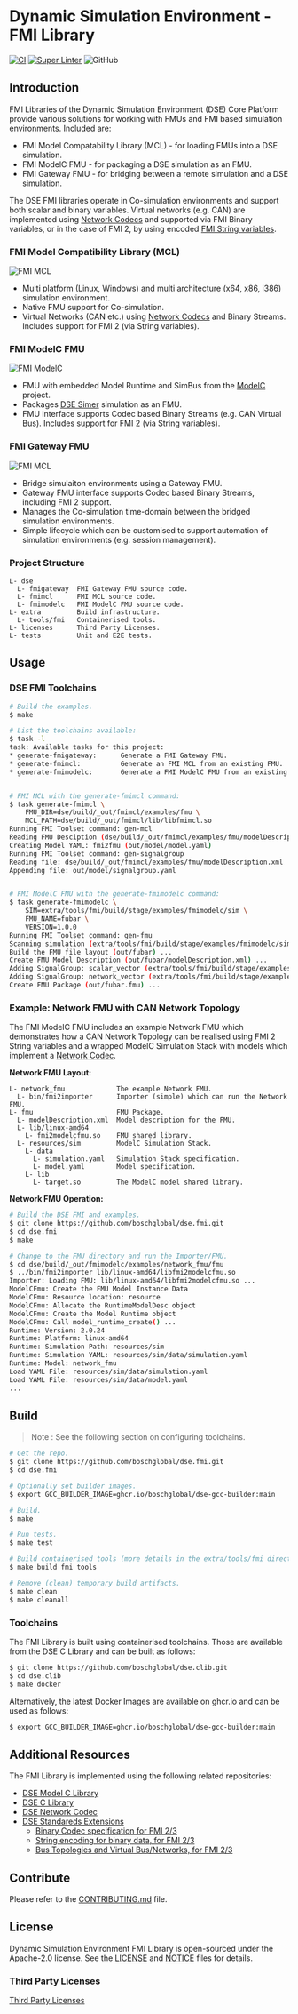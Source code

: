 <!--
Copyright 2024 Robert Bosch GmbH

SPDX-License-Identifier: Apache-2.0
-->

# Dynamic Simulation Environment - FMI Library

[![CI](https://github.com/boschglobal/dse.fmi/actions/workflows/ci.yaml/badge.svg)](https://github.com/boschglobal/dse.fmi/actions/workflows/ci.yaml)
[![Super Linter](https://github.com/boschglobal/dse.fmi/actions/workflows/super-linter.yml/badge.svg)](https://github.com/boschglobal/dse.fmi/actions/workflows/super-linter.yml)
![GitHub](https://img.shields.io/github/license/boschglobal/dse.fmi)


## Introduction

FMI Libraries of the Dynamic Simulation Environment (DSE) Core Platform provide various solutions for working with FMUs and FMI based simulation environments. Included are:

* FMI Model Compatability Library (MCL) - for loading FMUs into a DSE simulation.
* FMI ModelC FMU - for packaging a DSE simulation as an FMU.
* FMI Gateway FMU - for bridging between a remote simulation and a DSE simulation.

The DSE FMI libraries operate in Co-simulation environments and support both scalar and binary variables.
Virtual networks (e.g. CAN) are implemented using [Network Codecs](https://github.com/boschglobal/dse.standards/tree/main/dse/ncodec) and supported via FMI Binary variables, or in the case of FMI 2, by using encoded [FMI String variables](https://github.com/boschglobal/dse.standards/tree/main/modelica/fmi-ls-binary-to-text).


### FMI Model Compatibility Library (MCL)

![FMI MCL](doc/static/ki_fmimcl.png)

* Multi platform (Linux, Windows) and multi architecture (x64, x86, i386) simulation environment.
* Native FMU support for Co-simulation.
* Virtual Networks (CAN etc.) using [Network Codecs](https://github.com/boschglobal/dse.standards/tree/main/dse/ncodec) and Binary Streams. Includes support for FMI 2 (via String variables).


### FMI ModelC FMU

![FMI ModelC](doc/static/ki_fmimodelc.png)

* FMU with embedded Model Runtime and SimBus from the [ModelC](https://github.com/boschglobal/dse.modelc/blob/main/dse/modelc/runtime.h) project.
* Packages [DSE Simer](https://boschglobal.github.io/dse.doc/docs/user/simer/) simulation as an FMU.
* FMU interface supports Codec based Binary Streams (e.g. CAN Virtual Bus). Includes support for FMI 2 (via String variables).


### FMI Gateway FMU

![FMI MCL](doc/static/ki_fmigateway.png)

* Bridge simulaiton environments using a Gateway FMU.
* Gateway FMU interface supports Codec based Binary Streams, including FMI 2 support.
* Manages the Co-simulation time-domain between the bridged simulation environments.
* Simple lifecycle which can be customised to support automation of simulation environments (e.g. session management).


### Project Structure

```text
L- dse
  L- fmigateway  FMI Gateway FMU source code.
  L- fmimcl      FMI MCL source code.
  L- fmimodelc   FMI ModelC FMU source code.
L- extra         Build infrastructure.
  L- tools/fmi   Containerised tools.
L- licenses      Third Party Licenses.
L- tests         Unit and E2E tests.
```


## Usage

### DSE FMI Toolchains

```bash
# Build the examples.
$ make

# List the toolchains available:
$ task -l
task: Available tasks for this project:
* generate-fmigateway:      Generate a FMI Gateway FMU.
* generate-fmimcl:          Generate an FMI MCL from an existing FMU.
* generate-fmimodelc:       Generate a FMI ModelC FMU from an existing (DSE/ModelC) Simer simulation.


# FMI MCL with the generate-fmimcl command:
$ task generate-fmimcl \
    FMU_DIR=dse/build/_out/fmimcl/examples/fmu \
    MCL_PATH=dse/build/_out/fmimcl/lib/libfmimcl.so
Running FMI Toolset command: gen-mcl
Reading FMU Desciption (dse/build/_out/fmimcl/examples/fmu/modelDescription.xml)
Creating Model YAML: fmi2fmu (out/model/model.yaml)
Running FMI Toolset command: gen-signalgroup
Reading file: dse/build/_out/fmimcl/examples/fmu/modelDescription.xml
Appending file: out/model/signalgroup.yaml


# FMI ModelC FMU with the generate-fmimodelc command:
$ task generate-fmimodelc \
    SIM=extra/tools/fmi/build/stage/examples/fmimodelc/sim \
    FMU_NAME=fubar \
    VERSION=1.0.0
Running FMI Toolset command: gen-fmu
Scanning simulation (extra/tools/fmi/build/stage/examples/fmimodelc/sim) ...
Build the FMU file layout (out/fubar) ...
Create FMU Model Description (out/fubar/modelDescription.xml) ...
Adding SignalGroup: scalar_vector (extra/tools/fmi/build/stage/examples/fmimodelc/sim/data/model.yaml)
Adding SignalGroup: network_vector (extra/tools/fmi/build/stage/examples/fmimodelc/sim/data/model.yaml)
Create FMU Package (out/fubar.fmu) ...
```


### Example: Network FMU with CAN Network Topology

The FMI ModelC FMU includes an example Network FMU which demonstrates how a
CAN Network Topology can be realised using FMI 2 String variables and a wrapped
ModelC Simulation Stack with models which implement a [Network Codec](https://github.com/boschglobal/dse.standards/tree/main/dse/ncodec).


__Network FMU Layout:__

```text
L- network_fmu             The example Network FMU.
  L- bin/fmi2importer      Importer (simple) which can run the Network FMU.
L- fmu                     FMU Package.
  L- modelDescription.xml  Model description for the FMU.
  L- lib/linux-amd64
    L- fmi2modelcfmu.so    FMU shared library.
  L- resources/sim         ModelC Simulation Stack.
    L- data
      L- simulation.yaml   Simulation Stack specification.
      L- model.yaml        Model specification.
    L- lib
      L- target.so         The ModelC model shared library.
```


__Network FMU Operation:__

```bash
# Build the DSE FMI and examples.
$ git clone https://github.com/boschglobal/dse.fmi.git
$ cd dse.fmi
$ make

# Change to the FMU directory and run the Importer/FMU.
$ cd dse/build/_out/fmimodelc/examples/network_fmu/fmu
$ ../bin/fmi2importer lib/linux-amd64/libfmi2modelcfmu.so
Importer: Loading FMU: lib/linux-amd64/libfmi2modelcfmu.so ...
ModelCFmu: Create the FMU Model Instance Data
ModelCFmu: Resource location: resource
ModelCFmu: Allocate the RuntimeModelDesc object
ModelCFmu: Create the Model Runtime object
ModelCFmu: Call model_runtime_create() ...
Runtime: Version: 2.0.24
Runtime: Platform: linux-amd64
Runtime: Simulation Path: resources/sim
Runtime: Simulation YAML: resources/sim/data/simulation.yaml
Runtime: Model: network_fmu
Load YAML File: resources/sim/data/simulation.yaml
Load YAML File: resources/sim/data/model.yaml
...
```


## Build

> Note : See the following section on configuring toolchains.

```bash
# Get the repo.
$ git clone https://github.com/boschglobal/dse.fmi.git
$ cd dse.fmi

# Optionally set builder images.
$ export GCC_BUILDER_IMAGE=ghcr.io/boschglobal/dse-gcc-builder:main

# Build.
$ make

# Run tests.
$ make test

# Build containerised tools (more details in the extra/tools/fmi directory).
$ make build fmi tools

# Remove (clean) temporary build artifacts.
$ make clean
$ make cleanall
```


### Toolchains

The FMI Library is built using containerised toolchains. Those are
available from the DSE C Library and can be built as follows:

```bash
$ git clone https://github.com/boschglobal/dse.clib.git
$ cd dse.clib
$ make docker
```

Alternatively, the latest Docker Images are available on ghcr.io and can be
used as follows:

```bash
$ export GCC_BUILDER_IMAGE=ghcr.io/boschglobal/dse-gcc-builder:main
```


## Additional Resources

The FMI Library is implemented using the following related repositories:

* [DSE Model C Library](https://github.com/boschglobal/dse.modelc)
* [DSE C Library](https://github.com/boschglobal/dse.clib)
* [DSE Network Codec](https://github.com/boschglobal/dse.standards/tree/main/dse/ncodec)
* [DSE Standareds Extensions](https://github.com/boschglobal/dse.standards)
  * [Binary Codec specification for FMI 2/3](https://github.com/boschglobal/dse.standards/tree/main/modelica/fmi-ls-binary-codec)
  * [String encoding for binary data, for FMI 2/3](https://github.com/boschglobal/dse.standards/tree/main/modelica/fmi-ls-binary-to-text)
  * [Bus Topologies and Virtual Bus/Networks, for FMI 2/3](https://github.com/boschglobal/dse.standards/tree/main/modelica/fmi-ls-bus-topology)


## Contribute

Please refer to the [CONTRIBUTING.md](./CONTRIBUTING.md) file.


## License

Dynamic Simulation Environment FMI Library is open-sourced under the Apache-2.0 license.
See the [LICENSE](LICENSE) and [NOTICE](./NOTICE) files for details.


### Third Party Licenses

[Third Party Licenses](licenses/)
